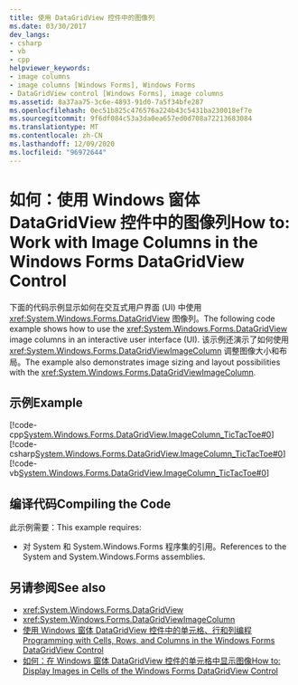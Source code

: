 ```yaml
---
title: 使用 DataGridView 控件中的图像列
ms.date: 03/30/2017
dev_langs:
- csharp
- vb
- cpp
helpviewer_keywords:
- image columns
- image columns [Windows Forms], Windows Forms
- DataGridView control [Windows Forms], image columns
ms.assetid: 8a37aa75-3c6e-4893-91d0-7a5f34bfe287
ms.openlocfilehash: 0ec51b825c476576a224b43c5431ba230018ef7e
ms.sourcegitcommit: 9f6df084c53a3da0ea657ed0d708a72213683084
ms.translationtype: MT
ms.contentlocale: zh-CN
ms.lasthandoff: 12/09/2020
ms.locfileid: "96972644"
---
```

# <a name="how-to-work-with-image-columns-in-the-windows-forms-datagridview-control"></a><span data-ttu-id="268cc-102">如何：使用 Windows 窗体 DataGridView 控件中的图像列</span><span class="sxs-lookup"><span data-stu-id="268cc-102">How to: Work with Image Columns in the Windows Forms DataGridView Control</span></span>
<span data-ttu-id="268cc-103">下面的代码示例显示如何在交互式用户界面 (UI) 中使用 <xref:System.Windows.Forms.DataGridView> 图像列。</span><span class="sxs-lookup"><span data-stu-id="268cc-103">The following code example shows how to use the <xref:System.Windows.Forms.DataGridView> image columns in an interactive user interface (UI).</span></span> <span data-ttu-id="268cc-104">该示例还演示了如何使用 <xref:System.Windows.Forms.DataGridViewImageColumn> 调整图像大小和布局。</span><span class="sxs-lookup"><span data-stu-id="268cc-104">The example also demonstrates image sizing and layout possibilities with the <xref:System.Windows.Forms.DataGridViewImageColumn>.</span></span>  
  
## <a name="example"></a><span data-ttu-id="268cc-105">示例</span><span class="sxs-lookup"><span data-stu-id="268cc-105">Example</span></span>  
 [!code-cpp[System.Windows.Forms.DataGridView.ImageColumn_TicTacToe#0](~/samples/snippets/cpp/VS_Snippets_Winforms/System.Windows.Forms.DataGridView.ImageColumn_TicTacToe/CPP/tictactoe.cpp#0)]
 [!code-csharp[System.Windows.Forms.DataGridView.ImageColumn_TicTacToe#0](~/samples/snippets/csharp/VS_Snippets_Winforms/System.Windows.Forms.DataGridView.ImageColumn_TicTacToe/CS/tictactoe.cs#0)]
 [!code-vb[System.Windows.Forms.DataGridView.ImageColumn_TicTacToe#0](~/samples/snippets/visualbasic/VS_Snippets_Winforms/System.Windows.Forms.DataGridView.ImageColumn_TicTacToe/VB/tictactoe.vb#0)]  
  
## <a name="compiling-the-code"></a><span data-ttu-id="268cc-106">编译代码</span><span class="sxs-lookup"><span data-stu-id="268cc-106">Compiling the Code</span></span>  
 <span data-ttu-id="268cc-107">此示例需要：</span><span class="sxs-lookup"><span data-stu-id="268cc-107">This example requires:</span></span>  
  
- <span data-ttu-id="268cc-108">对 System 和 System.Windows.Forms 程序集的引用。</span><span class="sxs-lookup"><span data-stu-id="268cc-108">References to the System and System.Windows.Forms assemblies.</span></span>  
  
## <a name="see-also"></a><span data-ttu-id="268cc-109">另请参阅</span><span class="sxs-lookup"><span data-stu-id="268cc-109">See also</span></span>

- <xref:System.Windows.Forms.DataGridView>
- <xref:System.Windows.Forms.DataGridViewImageColumn>
- [<span data-ttu-id="268cc-110">使用 Windows 窗体 DataGridView 控件中的单元格、行和列编程</span><span class="sxs-lookup"><span data-stu-id="268cc-110">Programming with Cells, Rows, and Columns in the Windows Forms DataGridView Control</span></span>](programming-with-cells-rows-and-columns-in-the-datagrid.md)
- [<span data-ttu-id="268cc-111">如何：在 Windows 窗体 DataGridView 控件的单元格中显示图像</span><span class="sxs-lookup"><span data-stu-id="268cc-111">How to: Display Images in Cells of the Windows Forms DataGridView Control</span></span>](how-to-display-images-in-cells-of-the-windows-forms-datagridview-control.md)
